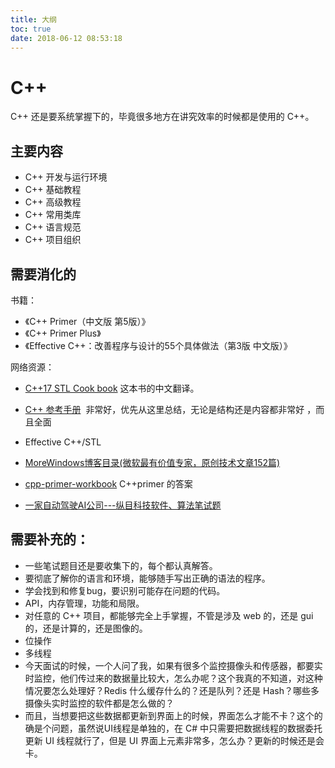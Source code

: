 ```yaml
---
title: 大纲
toc: true
date: 2018-06-12 08:53:18
---
```

# C++

C++ 还是要系统掌握下的，毕竟很多地方在讲究效率的时候都是使用的 C++。

## 主要内容

- C++ 开发与运行环境
- C++ 基础教程
- C++ 高级教程
- C++ 常用类库
- C++ 语言规范
- C++ 项目组织


## 需要消化的


书籍：

- 《C++ Primer（中文版 第5版）》
- 《C++ Primer Plus》
- 《Effective C++：改善程序与设计的55个具体做法（第3版 中文版）》

网络资源：

- [C++17 STL Cook book](https://github.com/xiaoweiChen/CPP-17-STL-cookbook) 这本书的中文翻译。
- [C++ 参考手册](http://zh.cppreference.com/w/cpp)  非常好，优先从这里总结，无论是结构还是内容都非常好 ，而且全面
- Effective C++/STL
- [MoreWindows博客目录(微软最有价值专家，原创技术文章152篇)](https://blog.csdn.net/morewindows/article/details/17488865)
- [cpp-primer-workbook](https://github.com/yogykwan/cpp-primer-workbook) C++primer 的答案


- [一家自动驾驶AI公司---纵目科技软件、算法笔试题](https://blog.csdn.net/sinat_36458870/article/details/83175940)


## 需要补充的：



- 一些笔试题目还是要收集下的，每个都认真解答。
- 要彻底了解你的语言和环境，能够随手写出正确的语法的程序。
- 学会找到和修复bug，要识别可能存在问题的代码。
- API，内存管理，功能和局限。
- 对任意的 C++ 项目，都能够完全上手掌握，不管是涉及 web 的，还是 gui 的，还是计算的，还是图像的。
- 位操作
- 多线程
- 今天面试的时候，一个人问了我，如果有很多个监控摄像头和传感器，都要实时监控，他们传过来的数据量比较大，怎么办呢？这个我真的不知道，对这种情况要怎么处理好？Redis 什么缓存什么的？还是队列？还是 Hash？哪些多摄像头实时监控的软件都是怎么做的？
- 而且，当想要把这些数据都更新到界面上的时候，界面怎么才能不卡？这个的确是个问题，虽然说UI线程是单独的，在 C# 中只需要把数据线程的数据委托更新 UI 线程就行了，但是 UI 界面上元素非常多，怎么办？更新的时候还是会卡。
